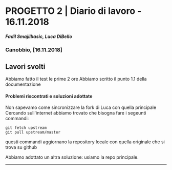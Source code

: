 # PROGETTO 2 | Diario di lavoro - 16.11.2018
##### Fadil Smajilbasic, Luca DiBello
### Canobbio, [16.11.2018]

## Lavori svolti
Abbiamo fatto il test le prime 2 ore
Abbiamo scritto il punto 1.1 della documentazione 


#### Problemi riscontrati e soluzioni adottate
Non sapevamo come sincronizzare la fork di Luca con quella principale
Cercando sull'internet abbiamo trovato che bisogna fare i segeunti commandi:

<code>git fetch upstream <br>git pull upstream/master</code>

questi commandi aggiornano la repository locale con quella originale che si trova su github


Abbiamo adottato un altra soluzione:
usiamo la repo principale.

---
<!-- ####Punto della situazione rispetto alla pianificazione -->


<!-- ####Programma di massima per la prossima giornata di lavoro -->